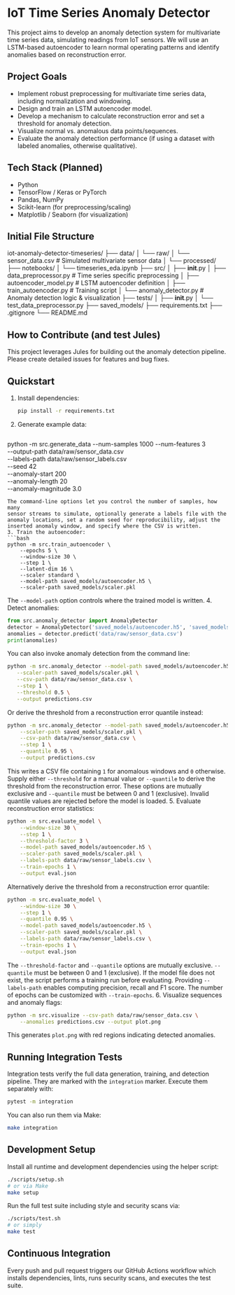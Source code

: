 # IoT Time Series Anomaly Detector

This project aims to develop an anomaly detection system for multivariate time series data, simulating readings from IoT sensors. We will use an LSTM-based autoencoder to learn normal operating patterns and identify anomalies based on reconstruction error.

## Project Goals
- Implement robust preprocessing for multivariate time series data, including normalization and windowing.
- Design and train an LSTM autoencoder model.
- Develop a mechanism to calculate reconstruction error and set a threshold for anomaly detection.
- Visualize normal vs. anomalous data points/sequences.
- Evaluate the anomaly detection performance (if using a dataset with labeled anomalies, otherwise qualitative).

## Tech Stack (Planned)
- Python
- TensorFlow / Keras or PyTorch
- Pandas, NumPy
- Scikit-learn (for preprocessing/scaling)
- Matplotlib / Seaborn (for visualization)

## Initial File Structure
iot-anomaly-detector-timeseries/
├── data/
│   └── raw/
│       └── sensor_data.csv # Simulated multivariate sensor data
│   └── processed/
├── notebooks/
│   └── timeseries_eda.ipynb
├── src/
│   ├── __init__.py
│   ├── data_preprocessor.py # Time series specific preprocessing
│   ├── autoencoder_model.py # LSTM autoencoder definition
│   ├── train_autoencoder.py # Training script
│   └── anomaly_detector.py  # Anomaly detection logic & visualization
├── tests/
│   ├── __init__.py
│   └── test_data_preprocessor.py
├── saved_models/
├── requirements.txt
├── .gitignore
└── README.md

## How to Contribute (and test Jules)
This project leverages Jules for building out the anomaly detection pipeline. Please create detailed issues for features and bug fixes.

## Quickstart

1. Install dependencies:
   ```bash
   pip install -r requirements.txt
   ```
2. Generate example data:
   ```bash
  python -m src.generate_data --num-samples 1000 --num-features 3 \
      --output-path data/raw/sensor_data.csv \
      --labels-path data/raw/sensor_labels.csv \
      --seed 42 \
      --anomaly-start 200 \
      --anomaly-length 20 \
      --anomaly-magnitude 3.0
   ```
   The command-line options let you control the number of samples, how many
   sensor streams to simulate, optionally generate a labels file with the
   anomaly locations, set a random seed for reproducibility, adjust the
   inserted anomaly window, and specify where the CSV is written.
3. Train the autoencoder:
   ```bash
   python -m src.train_autoencoder \
       --epochs 5 \
       --window-size 30 \
       --step 1 \
       --latent-dim 16 \
       --scaler standard \
       --model-path saved_models/autoencoder.h5 \
       --scaler-path saved_models/scaler.pkl
   ```
   The `--model-path` option controls where the trained model is written.
4. Detect anomalies:
   ```python
  from src.anomaly_detector import AnomalyDetector
  detector = AnomalyDetector('saved_models/autoencoder.h5', 'saved_models/scaler.pkl')
  anomalies = detector.predict('data/raw/sensor_data.csv')
   print(anomalies)
   ```
   You can also invoke anomaly detection from the command line:
   ```bash
  python -m src.anomaly_detector --model-path saved_models/autoencoder.h5 \
      --scaler-path saved_models/scaler.pkl \
      --csv-path data/raw/sensor_data.csv \
      --step 1 \
      --threshold 0.5 \
      --output predictions.csv
  ```
  Or derive the threshold from a reconstruction error quantile instead:
  ```bash
  python -m src.anomaly_detector --model-path saved_models/autoencoder.h5 \
      --scaler-path saved_models/scaler.pkl \
      --csv-path data/raw/sensor_data.csv \
      --step 1 \
      --quantile 0.95 \
      --output predictions.csv
  ```
  This writes a CSV file containing ``1`` for anomalous windows and ``0`` otherwise.
  Supply either ``--threshold`` for a manual value or ``--quantile`` to derive
  the threshold from the reconstruction error. These options are mutually
 exclusive and ``--quantile`` must be between 0 and 1 (exclusive). Invalid
 quantile values are rejected before the model is loaded.
5. Evaluate reconstruction error statistics:
   ```bash
   python -m src.evaluate_model \
       --window-size 30 \
       --step 1 \
       --threshold-factor 3 \
       --model-path saved_models/autoencoder.h5 \
       --scaler-path saved_models/scaler.pkl \
       --labels-path data/raw/sensor_labels.csv \
       --train-epochs 1 \
       --output eval.json
   ```
   Alternatively derive the threshold from a reconstruction error quantile:
   ```bash
   python -m src.evaluate_model \
       --window-size 30 \
       --step 1 \
       --quantile 0.95 \
       --model-path saved_models/autoencoder.h5 \
       --scaler-path saved_models/scaler.pkl \
       --labels-path data/raw/sensor_labels.csv \
       --train-epochs 1 \
       --output eval.json
   ```
   The ``--threshold-factor`` and ``--quantile`` options are mutually
   exclusive. ``--quantile`` must be between 0 and 1 (exclusive).
   If the model file does not exist, the script performs a training run before
   evaluating. Providing ``--labels-path`` enables computing precision, recall
   and F1 score. The number of epochs can be customized with ``--train-epochs``.
6. Visualize sequences and anomaly flags:
   ```bash
   python -m src.visualize --csv-path data/raw/sensor_data.csv \
       --anomalies predictions.csv --output plot.png
   ```
   This generates ``plot.png`` with red regions indicating detected anomalies.

## Running Integration Tests

Integration tests verify the full data generation, training, and detection pipeline. They are marked with the `integration` marker. Execute them separately with:

```bash
pytest -m integration
```

You can also run them via Make:

```bash
make integration
```


## Development Setup

Install all runtime and development dependencies using the helper script:

```bash
./scripts/setup.sh
# or via Make
make setup
```

Run the full test suite including style and security scans via:

```bash
./scripts/test.sh
# or simply
make test
```

## Continuous Integration

Every push and pull request triggers our GitHub Actions workflow which installs dependencies, lints, runs security scans, and executes the test suite.
